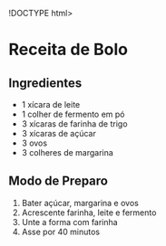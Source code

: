 !DOCTYPE html>
<html lang="pt-BR">
  <head>
    <meta charset="utf-8">
    <title>Exemplo de Lista</title>
  </head>
  <body>
    <h1>Receita de Bolo</h1>
    <h2>Ingredientes</h2>
    <ul>
      <li>1 xícara de leite</li>
      <li>1 colher de fermento em pó</li>
      <li>3 xícaras de farinha de trigo</li>
      <li>3 xícaras de açúcar</li>
      <li>3 ovos</li>
      <li>3 colheres de margarina</li>
    </ul>
    <h2>Modo de Preparo</h2>
    <ol>
      <li>Bater açúcar, margarina e ovos</li>
      <li>Acrescente farinha, leite e fermento</li>
      <li>Unte a forma com farinha</li>
      <li>Asse por 40 minutos</li>
    </ol>
  </body>
</html>

